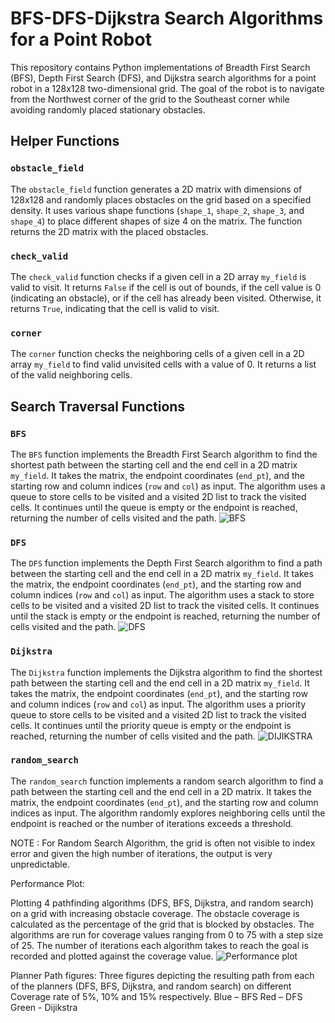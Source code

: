 # BFS-DFS-Dijkstra Search Algorithms for a Point Robot

This repository contains Python implementations of Breadth First Search (BFS), Depth First Search (DFS), and Dijkstra search algorithms for a point robot in a 128x128 two-dimensional grid. The goal of the robot is to navigate from the Northwest corner of the grid to the Southeast corner while avoiding randomly placed stationary obstacles.

## Helper Functions

### `obstacle_field`

The `obstacle_field` function generates a 2D matrix with dimensions of 128x128 and randomly places obstacles on the grid based on a specified density. It uses various shape functions (`shape_1`, `shape_2`, `shape_3`, and `shape_4`) to place different shapes of size 4 on the matrix. The function returns the 2D matrix with the placed obstacles.

### `check_valid`

The `check_valid` function checks if a given cell in a 2D array `my_field` is valid to visit. It returns `False` if the cell is out of bounds, if the cell value is 0 (indicating an obstacle), or if the cell has already been visited. Otherwise, it returns `True`, indicating that the cell is valid to visit.

### `corner`

The `corner` function checks the neighboring cells of a given cell in a 2D array `my_field` to find valid unvisited cells with a value of 0. It returns a list of the valid neighboring cells.

## Search Traversal Functions

### `BFS`

The `BFS` function implements the Breadth First Search algorithm to find the shortest path between the starting cell and the end cell in a 2D matrix `my_field`. It takes the matrix, the endpoint coordinates (`end_pt`), and the starting row and column indices (`row` and `col`) as input. The algorithm uses a queue to store cells to be visited and a visited 2D list to track the visited cells. It continues until the queue is empty or the endpoint is reached, returning the number of cells visited and the path.
![BFS](https://github.com/upasana099/BFS-DFS-Dijikstra-search-algorithms-for-a-point-robot/assets/89516193/5c83e45e-d15c-4216-a102-cec8bfe9e7e5)

### `DFS`

The `DFS` function implements the Depth First Search algorithm to find a path between the starting cell and the end cell in a 2D matrix `my_field`. It takes the matrix, the endpoint coordinates (`end_pt`), and the starting row and column indices (`row` and `col`) as input. The algorithm uses a stack to store cells to be visited and a visited 2D list to track the visited cells. It continues until the stack is empty or the endpoint is reached, returning the number of cells visited and the path.
![DFS](https://github.com/upasana099/BFS-DFS-Dijikstra-search-algorithms-for-a-point-robot/assets/89516193/9845acdd-4afa-4653-b40a-b4590486d0d9)

### `Dijkstra`

The `Dijkstra` function implements the Dijkstra algorithm to find the shortest path between the starting cell and the end cell in a 2D matrix `my_field`. It takes the matrix, the endpoint coordinates (`end_pt`), and the starting row and column indices (`row` and `col`) as input. The algorithm uses a priority queue to store cells to be visited and a visited 2D list to track the visited cells. It continues until the priority queue is empty or the endpoint is reached, returning the number of cells visited and the path.
![DIJIKSTRA](https://github.com/upasana099/BFS-DFS-Dijikstra-search-algorithms-for-a-point-robot/assets/89516193/10c740a3-5c3f-4268-8184-ca05273262ab)

### `random_search`

The `random_search` function implements a random search algorithm to find a path between the starting cell and the end cell in a 2D matrix. It takes the matrix, the endpoint coordinates (`end_pt`), and the starting row and column indices as input. The algorithm randomly explores neighboring cells until the endpoint is reached or the number of iterations exceeds a threshold.

NOTE : For Random Search Algorithm, the grid is often not visible to index error and given the high number of iterations, the output is very unpredictable.

Performance Plot:

Plotting 4 pathfinding algorithms (DFS, BFS, Dijkstra, and random search) on a grid with increasing obstacle coverage. The obstacle coverage is calculated as the percentage of the grid that is blocked by obstacles. The algorithms are run for coverage values ranging from 0 to 75 with a step size of 25. The number of iterations each algorithm takes to reach the goal is recorded and plotted against the coverage value.
![Performance plot](https://github.com/upasana099/BFS-DFS-Dijikstra-search-algorithms-for-a-point-robot/assets/89516193/b647e5ec-43fd-4127-85f8-61f4cd983f88)

Planner Path figures:
Three figures depicting the resulting path from each of the planners (DFS, BFS, Dijkstra, and random search) on different Coverage rate of 5%, 10% and 15% respectively.
Blue – BFS
Red – DFS
Green - Dijikstra



 
 

